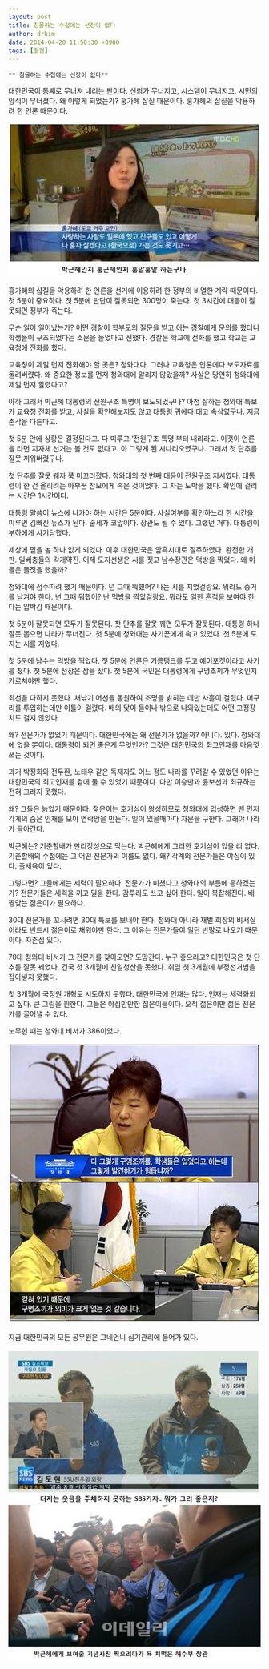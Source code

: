 ```yaml
---
layout: post
title: 침몰하는 수첩에는 선장이 없다
author: drkim
date: 2014-04-20 11:50:30 +0900
tags: [컬럼]
---
```

 

    ** 침몰하는 수첩에는 선장이 없다** 

  


대한민국이 통째로 무너져 내리는 판이다. 신뢰가 무너지고, 시스템이 무너지고, 시민의 양식이 무너졌다. 왜 이렇게 되었는가? 홍가혜 삽질 때문이다. 홍가혜의 삽질을 악용하려 한 언론 때문이다. 

  



![](/files/attach/images/199/681/465/79.jpg)   


  


홍가혜의 삽질을 악용하려 한 언론을 선거에 이용하려 한 정부의 비열한 계략 때문이다. 첫 5분이 중요하다. 첫 5분에 판단이 잘못되면 300명이 죽는다. 첫 3시간에 대응이 잘못되면 정부가 죽는다. 

  


무슨 일이 일어났는가? 어떤 경찰이 학부모의 질문을 받고 아는 경찰에게 문의를 했더니 학생들이 구조되었다는 소문을 들었다고 전했다. 경찰은 학교에 전화를 했고 학교는 교육청에 전화를 했다. 

  


교육청이 제일 먼저 전화해야 할 곳은? 청와대다. 그러나 교육청은 언론에다 보도자료를 돌려버렸다. 왜 중요한 정보를 먼저 청와대에 알리지 않았을까? 사실은 당연히 청와대에 제일 먼저 알렸다고? 

  


아하 그래서 박근혜 대통령의 전원구조 특명이 보도되었구나? 아첨 잘하는 청와대 특보가 교육청 전화를 받고, 사실을 확인해보지도 않고 대통령 귀에다 대고 속삭였구나. 지금 촌각을 다툰다고. 

  


첫 5분 안에 상황은 결정된다고. 다 미루고 ‘전원구조 특명’부터 내리라고. 이것이 언론을 타면 지자체 선거는 볼 것도 없다고. 아 그렇게 된 시나리오였구나. 그래서 첫 단추를 잘못 끼워버렸구나. 

  


첫 단추를 잘못 꿰자 쭉 미끄러졌다. 청와대의 첫 번째 대응이 전원구조 지시였다. 대통령이 한 건 올리려는 아부꾼 참모에게 속은 것이었다. 그 자는 도박을 했다. 확인에 걸리는 시간은 1시간이다. 

  


대통령 말씀이 뉴스에 나가야 하는 시간은 5분이다. 사실여부를 확인하느라 한 시간을 미루면 김빠진 뉴스가 된다. 출세가 코앞이다. 장관도 될 수 있다. 그랬던 거다. 대통령이 부하에게 사기당했다. 

  


세상에 믿을 놈 하나 없게 되었다. 이후 대한민국은 암흑시대로 질주하였다. 완전한 개판. 일베충들의 각개약진. 이제 도지선생은 시를 짓고 남수장관은 먹방을 찍었다. 왜 이들은 똘짓을 했을까? 

  


청와대에 점수따려 했기 때문이다. 넌 그때 뭐했어? 나는 시를 지었걸랑요. 뭐라도 증거를 남겨야 한다. 넌 그때 뭐했어? 난 먹방을 찍었걸랑요. 뭐라도 일한 흔적을 보여야 한다는 압박감 때문이다. 

  


첫 5분이 잘못되면 모두가 잘못된다. 찻 단추를 잘못 꿰면 모두가 잘못된다. 대통령 하나 잘못 뽑으면 나라가 무너진다. 첫 5분에 청와대는 사기꾼에게 속고 있었다. 첫 5분에 도지는 시를 지었다. 

  


첫 5분에 남수는 먹방을 찍었다. 첫 5분에 언론은 기름탱크를 두고 에어포켓이라고 사기를 쳤다. 첫 5분에 선장은 잠을 잤다. 첫 5분에 국민은 대통령에게 구명조끼가 무엇인지 가르쳐야만 했다.

  


최선을 다하지 못했다. 채낚기 어선을 동원하여 조명을 밝히는 데만 사흘이 걸렸다. 머구리를 투입하는데만 이틀이 걸렸다. 배의 닻이 둘이나 밖으로 나와있는데도 어떤 고정장치도 걸지 않았다. 

  


왜? 전문가가 없었기 때문이다. 대한민국에는 왜 전문가가 없을까? 아니다. 있다. 청와대에 없을 뿐이다. 대통령이 되면 좋은게 무엇인가? 그것은 대한민국의 최고인재를 마음껏 쓰는 것이다. 

  


과거 박정희와 전두환, 노태우 같은 독재자도 어느 정도 나라를 꾸려갈 수 있었던 이유는 대한민국의 최고인재를 곁에 둘 수 있었기 때문이다. 다만 이승만과 윤보선과 최규하는 전혀 그러지 못했다.

  


왜? 그들은 늙었기 때문이다. 젊은이는 호기심이 왕성하므로 청와대에 입성하면 맨 먼저 각계의 숨은 인재를 모아 연락망을 만든다. 일이 있을때마다 자문을 구한다. 그래야 나라가 돌아간다.

  


박근혜는? 기춘할배가 만리장성으로 막는다. 박근혜에게 그러한 호기심이 있을 리 없다. 기춘할배의 수첩에는 그 어떤 전문가의 이름도 없다. 왜? 각계의 전문가들은 야심이 있다. 출세욕이 있다. 

  


그렇다면? 그들에게는 세력이 필요하다. 전문가가 미쳤다고 청와대의 부름에 응하겠는가? 전문가들은 세력을 끼고 딜을 한다. 감투라도 쓰고 싶어 한다. 일이 복잡해진다. 배짱맞는 젊은이가 필요하다.

  


30대 전문가를 꼬시려면 30대 특보를 보내야 한다. 청와대 아니라 재벌 회장의 비서실이라도 반드시 젊은이로 채워야만 한다. 그 이유는 전문가들이 일단 반말로 나오기 때문이다. 자존심 있다.

  


70대 청와대 비서가 그 전문가를 찾아오면? 도망간다. 누구 좋으라고? 대한민국은 첫 단추를 잘못 꿰었다. 건국 첫 3개월에 친일청산을 못했다. 취임 첫 3개월에 부정선거범을 잡아넣지 못했다. 

  


첫 3개월에 국정원 개혁도 시도하지 못했다. 대한민국에 인재는 많다. 인재는 세력화되고 싶다. 큰 그림을 원한다. 그들은 야심만만한 젊은이들이다. 오직 젊은이만 젊은 전문가를 끌어낼 수 있다.

  


노무현 때는 청와대 비서가 386이었다.

  



![](/files/attach/images/199/681/465/14_n.jpg)   


  


지금 대한민국의 모든 공무원은 그네언니 심기관리에 들어가 있다.

  



![](/files/attach/images/199/681/465/5.jpg)![](/files/attach/images/199/681/465/20119.jpg)